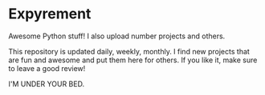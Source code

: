 # Expyrement
Awesome Python stuff! I also upload number projects and others.

This repository is updated daily, weekly, monthly. I find new projects that are fun and awesome and put them here for others.
If you like it, make sure to leave a good review!

I'M UNDER YOUR BED.
